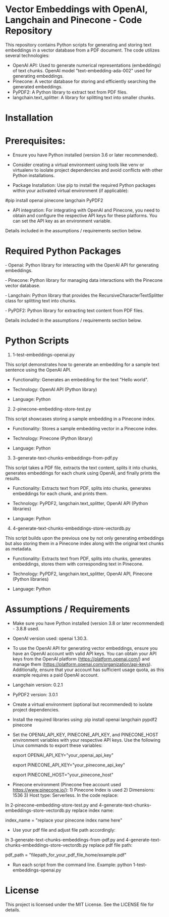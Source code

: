 # Vector Embeddings with OpenAI, Langchain and Pinecone - Code Repository

This repository contains Python scripts for generating and storing text embeddings in a vector database from a PDF document. The code utilizes several technologies:

- OpenAI API: Used to generate numerical representations (embeddings) of text chunks. OpenAI model "text-embedding-ada-002" used for generating embeddings.
- Pinecone: A vector database for storing and efficiently searching the generated embeddings.
- PyPDF2: A Python library to extract text from PDF files.
- langchain.text_splitter: A library for splitting text into smaller chunks.

# Installation

# Prerequisites:

- Ensure you have Python installed (version 3.6 or later recommended).
- Consider creating a virtual environment using tools like venv or virtualenv to isolate project dependencies and avoid conflicts with other Python installations.

- Package Installation: Use pip to install the required Python packages within your activated virtual environment (if applicable):

#pip install openai pinecone langchain PyPDF2

- API integration: For integrating with OpenAI and Pinecone, you need to obtain and configure the respective API keys for these platforms. You can set the API key as an environment variable.

Details included in the assumptions / requirements section below.

# Required Python Packages

&#8209; Openai: Python library for interacting with the OpenAI API for generating embeddings.

&#8209; Pinecone: Python library for managing data interactions with the Pinecone vector database.

&#8209; Langchain: Python library that provides the RecursiveCharacterTextSplitter class for splitting text into chunks.

&#8209; PyPDF2: Python library for extracting text content from PDF files.

Details included in the assumptions / requirements section below.

# Python Scripts

1. 1-test-embeddings-openai.py

This script demonstrates how to generate an embedding for a sample text sentence using the OpenAI API.

- Functionality: Generates an embedding for the text "Hello world".

- Technology: OpenAI API (Python library)

- Language: Python

2. 2-pinecone-embedding-store-test.py
  
This script showcases storing a sample embedding in a Pinecone index.

- Functionality: Stores a sample embedding vector in a Pinecone index.

- Technology: Pinecone (Python library)

- Language: Python

3. 3-generate-text-chunks-embeddings-from-pdf.py

This script takes a PDF file, extracts the text content, splits it into chunks, generates embeddings for each chunk using OpenAI, and finally prints the results.

- Functionality: Extracts text from PDF, splits into chunks, generates embeddings for each chunk, and prints them.

- Technology: PyPDF2, langchain.text_splitter, OpenAI API (Python libraries)

- Language: Python

4. 4-generate-text-chunks-embeddings-store-vectordb.py

This script builds upon the previous one by not only generating embeddings but also storing them in a Pinecone index along with the original text chunks as metadata.

- Functionality: Extracts text from PDF, splits into chunks, generates embeddings, stores them with corresponding text in Pinecone.

- Technology: PyPDF2, langchain.text_splitter, OpenAI API, Pinecone (Python libraries)

- Language: Python

# Assumptions / Requirements

- Make sure you have Python installed (version 3.8 or later recommended) - 3.8.8 used.

- OpenAI version used: openai 1.30.3. 

- To use the OpenAI API for generating vector embeddings, ensure you have an OpenAI account with valid API keys. You can obtain your API keys from the OpenAI platform (https://platform.openai.com/) and manage them (https://platform.openai.com/organization/api-keys). Additionally, ensure that your account has sufficient usage quota, as this example requires a paid OpenAI account.

- Langchain version: 0.2.1

- PyPDF2 version: 3.0.1

- Create a virtual environment (optional but recommended) to isolate project dependencies.

- Install the required libraries using:  pip install openai langchain pypdf2 pinecone

- Set the OPENAI_API_KEY, PINECONE_API_KEY, and PINECONE_HOST environment variables with your respective API keys. Use the following Linux commands to export these variables:

  export OPENAI_API_KEY="your_openai_api_key"

  export PINECONE_API_KEY="your_pinecone_api_key"

  export PINECONE_HOST="your_pinecone_host"

- Pinecone environment (Pinecone free account used https://www.pinecone.io/):  1) Pinecone Index is used 2) Dimensions: 1536 3) Host type: Serverless. In the code replace:

In 2-pinecone-embedding-store-test.py and 4-generate-text-chunks-embeddings-store-vectordb.py replace index name:

  index_name = "replace your pinecone index name here" 

- Use your pdf file and adjust file path accordingly:

In 3-generate-text-chunks-embeddings-from-pdf.py and 4-generate-text-chunks-embeddings-store-vectordb.py replace pdf file path:

  pdf_path = "filepath_for_your_pdf_file_home/example.pdf"
  
- Run each script from the command line. Example: python 1-test-embeddings-openai.py 

# License
This project is licensed under the MIT License. See the LICENSE file for details.

